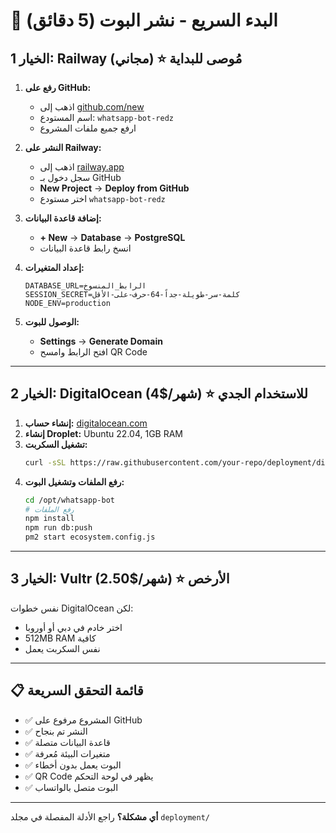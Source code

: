 # 🚀 البدء السريع - نشر البوت (5 دقائق)

## الخيار 1: Railway (مجاني) ⭐ مُوصى للبداية

1. **رفع على GitHub:**
   - اذهب إلى [github.com/new](https://github.com/new)
   - اسم المستودع: `whatsapp-bot-redz`
   - ارفع جميع ملفات المشروع

2. **النشر على Railway:**
   - اذهب إلى [railway.app](https://railway.app)
   - سجل دخول بـ GitHub
   - **New Project** → **Deploy from GitHub**
   - اختر مستودع `whatsapp-bot-redz`

3. **إضافة قاعدة البيانات:**
   - **+ New** → **Database** → **PostgreSQL**
   - انسخ رابط قاعدة البيانات

4. **إعداد المتغيرات:**
   ```
   DATABASE_URL=الرابط_المنسوخ
   SESSION_SECRET=كلمة-سر-طويلة-جداً-64-حرف-على-الأقل
   NODE_ENV=production
   ```

5. **الوصول للبوت:**
   - **Settings** → **Generate Domain**
   - افتح الرابط وامسح QR Code

---

## الخيار 2: DigitalOcean (4$/شهر) ⭐ للاستخدام الجدي

1. **إنشاء حساب:** [digitalocean.com](https://digitalocean.com)
2. **إنشاء Droplet:** Ubuntu 22.04, 1GB RAM
3. **تشغيل السكربت:**
   ```bash
   curl -sSL https://raw.githubusercontent.com/your-repo/deployment/digitalocean-setup.sh | bash
   ```
4. **رفع الملفات وتشغيل البوت:**
   ```bash
   cd /opt/whatsapp-bot
   # رفع الملفات
   npm install
   npm run db:push
   pm2 start ecosystem.config.js
   ```

---

## الخيار 3: Vultr (2.50$/شهر) ⭐ الأرخص

نفس خطوات DigitalOcean لكن:
- اختر خادم في دبي أو أوروبا
- 512MB RAM كافية
- نفس السكربت يعمل

---

## 📋 قائمة التحقق السريعة

- ✅ المشروع مرفوع على GitHub
- ✅ النشر تم بنجاح
- ✅ قاعدة البيانات متصلة
- ✅ متغيرات البيئة مُعرفة
- ✅ البوت يعمل بدون أخطاء
- ✅ QR Code يظهر في لوحة التحكم
- ✅ البوت متصل بالواتساب

---

**أي مشكلة؟** راجع الأدلة المفصلة في مجلد `deployment/`